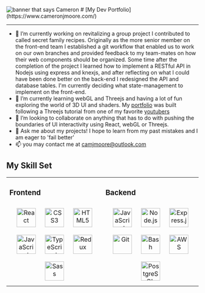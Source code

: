 <!--
**octanym/octanym** is a ✨ _special_ ✨ repository because its `README.md` (this file) appears on your GitHub profile.
-->
<img src="https://github.com/octanym/octanym/blob/main/header.png" alt="banner that says Cameron">  
# [My Dev Portfolio](https://www.cameronjmoore.com/)  

***

- 🔭 I’m currently working on revitalizing a group project I contributed to called secret family recipes. Originally as the more senior member on the front-end team I established a git workflow that enabled us to work on our own branches and provided feedback to my team-mates on how their web components should be organized. Some time after the completion of the project I learned how to implement a RESTful API in Nodejs using express and knexjs, and after reflecting on what I could have been done better on the back-end I redesigned the API and database tables. I'm currently deciding what state-management to implement on the front-end.
- 🌱 I’m currently learning webGL and Threejs and having a lot of fun exploring the world of 3D UI and shaders. My [portfolio](https://www.cameronjmoore.com/) was built following a Threejs tutorial from one of my favorite [youtubers](https://www.youtube.com/user/flintyara/featured)
- 👯 I’m looking to collaborate on anything that has to do with pushing the boundaries of UI interactivity using React, webGL or Threejs.
- 💬 Ask me about my projects! I hope to learn from my past mistakes and I am eager to 'fail better'
- 📫 you may contact me at camjmoore@outlook.com

## My Skill Set  
<table><tr><td valign="top" width="33%">



### Frontend  
<div align="center">  
<img style="margin: 10px" src="https://profilinator.rishav.dev/skills-assets/react-original-wordmark.svg" alt="React" height="50" />  
<img style="margin: 10px" src="https://profilinator.rishav.dev/skills-assets/css3-original-wordmark.svg" alt="CSS3" height="50" />  
<img style="margin: 10px" src="https://profilinator.rishav.dev/skills-assets/html5-original-wordmark.svg" alt="HTML5" height="50" />  
<img style="margin: 10px" src="https://profilinator.rishav.dev/skills-assets/javascript-original.svg" alt="JavaScript" height="50" />  
<img style="margin: 10px" src="https://profilinator.rishav.dev/skills-assets/typescript-original.svg" alt="TypeScript" height="50" />  
<img style="margin: 10px" src="https://profilinator.rishav.dev/skills-assets/redux-original.svg" alt="Redux" height="50" />  
<img style="margin: 10px" src="https://profilinator.rishav.dev/skills-assets/sass-original.svg" alt="Sass" height="50" />  
</div>

</td><td valign="top" width="33%">



### Backend  
<div align="center">  
<img style="margin: 10px" src="https://profilinator.rishav.dev/skills-assets/javascript-original.svg" alt="JavaScript" height="50" />  
<img style="margin: 10px" src="https://profilinator.rishav.dev/skills-assets/nodejs-original-wordmark.svg" alt="Node.js" height="50" />  
<img style="margin: 10px" src="https://profilinator.rishav.dev/skills-assets/express-original-wordmark.svg" alt="Express.js" height="50" />  
<img style="margin: 10px" src="https://profilinator.rishav.dev/skills-assets/git-scm-icon.svg" alt="Git" height="50" />  
<img style="margin: 10px" src="https://profilinator.rishav.dev/skills-assets/gnu_bash-icon.svg" alt="Bash" height="50" />  
<img style="margin: 10px" src="https://profilinator.rishav.dev/skills-assets/amazonwebservices-original-wordmark.svg" alt="AWS" height="50" />  
<img style="margin: 10px" src="https://profilinator.rishav.dev/skills-assets/postgresql-original-wordmark.svg" alt="PostgreSQL" height="50" />  
</div>
